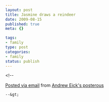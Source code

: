 ```yaml
--- 
layout: post
title: Jasmine draws a reindeer
date: 2009-08-15
published: true
meta: {}

tags: 
- family
type: post
categories: 
- family
status: publish
---
```

&lt;!--  

  [Posted via email](http://posterous.com)   from [Andrew Eick's posterous](http://andreweick.posterous.com/jasmine-draws-a-reindeer)  

    --&gt;
